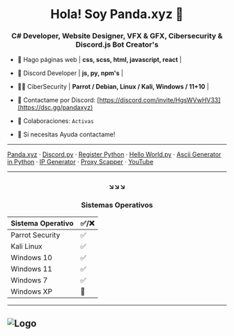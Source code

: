 <h1 align="center">Hola! Soy Panda.xyz 👋</h1>
<h3 align="center">C# Developer, Website Designer, VFX & GFX, Cibersecurity & Discord.js Bot Creator's</h3>



- 🎉 Hago páginas web | **css, scss, html, javascript, react** |

- 🔧 Discord Developer | **js, py, npm's** |

- 👨‍💻 CiberSecurity | **Parrot / Debian, Linux / Kali, Windows / 11+10** |

- 💬 Contactame por Discord: [https://discord.com/invite/HgsWVwHV33](https://dsc.gg/pandaxyz)

- 🤝 Colaboraciones: `Activas`

- 🚀 Si necesitas Ayuda contactame!
---

[Panda.xyz](https://pandaxyz.netlify.app/) · [Discord.py](https://github.com/Pandaxyz-xd/Discord-PyCommand/blob/main/Discord-PyCommand.py) · [Register Python](https://github.com/Pandaxyz-xd/register-by-inputs) · [Hello World.py](https://github.com/Pandaxyz-xd/HelloWorld-py) · [Ascii Generator in Python](https://github.com/Pandaxyz-xd/ASCII-Generator) · [IP Generator](https://ip-generator.glitch.me/) · [Proxy Scapper](https://github.com/Pandaxyz-xd/Proxy-Generator) · [YouTube](https://www.youtube.com/channel/UCjUTSEfVbWGrVcHZTas-low)

---

<h3 align="center">↘️↘️↘️</h3>


<h3 align="center"> Sistemas Operativos </h3>



Sistema Operativo| ✅/❌
------- | ----------------|
Parrot Security|✅
Kali Linux|✅
Windows 10|✅
Windows 11|✅
Windows 7|✅
Windows XP|🤝
---

![Logo](https://i.imgur.com/cbET0ub.png)
---

